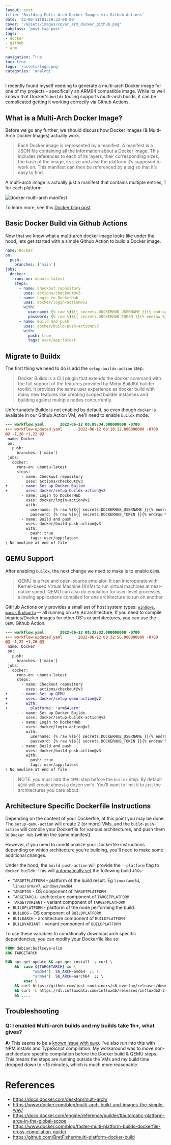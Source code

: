 ```yaml
---
layout: post
title: 'Building Multi-Arch Docker Images via Github Actions'
date: '22-06-11T01:19:33-08:00'
cover: '/assets/images/cover_arm_docker_github.png'
subclass: 'post tag-post'
tags:
- docker
- github
- arm

navigation: True
toc: true
logo: '/assets/logo.png'
categories: 'analogj'
---
```


I recently found myself needing to generate a multi-arch Docker image for one of my projects - specifically an ARM64 compatible image.
While its well known that Docker's `buildx` tooling supports multi-arch builds, it can be complicated getting it working correctly
via Github Actions. 

## What is a Multi-Arch Docker Image?

Before we go any further, we should discuss how Docker Images (& Multi-Arch Docker Images) actually work. 

> Each Docker image is represented by a manifest. A manifest is a JSON file containing all the information about a Docker 
> image. This includes references to each of its layers, their corresponding sizes, the hash of the image, its size and 
> also the platform it’s supposed to work on. This manifest can then be referenced by a tag so that it’s easy to find.

A multi-arch image is actually just a manifest that contains multiple entries, 1 for each platform. 

<img src="{{ site.url }}/assets/images/docker-multi-arch-manifest.png" alt="docker multi-arch manifest" style="max-height: 500px;"/>

To learn more, see this [Docker blog post](https://www.docker.com/blog/multi-arch-build-and-images-the-simple-way/)

## Basic Docker Build via Github Actions

Now that we know what a multi-arch docker image looks like under the hood, lets get started with a simple Github Action
to build a Docker image. 

```yaml
name: Docker
on:
  push:
    branches: ['main']
jobs:
  docker:
    runs-on: ubuntu-latest
    steps:
      - name: Checkout repository
        uses: actions/checkout@v3
      - name: Login to DockerHub
        uses: docker/login-action@v2
        with:
          username: {% raw %}${{ secrets.DOCKERHUB_USERNAME }}{% endraw %}
          password: {% raw %}${{ secrets.DOCKERHUB_TOKEN }}{% endraw %}
      - name: Build and push
        uses: docker/build-push-action@v3
        with:
          push: true
          tags: user/app:latest
```

## Migrate to Buildx

The first thing we need to do is add the `setup-buildx-action` step. 

> Docker Buildx is a CLI plugin that extends the docker command with the full support 
> of the features provided by Moby BuildKit builder toolkit. It provides the same 
> user experience as docker build with many new features like creating scoped 
> builder instances and building against multiple nodes concurrently.

Unfortunately Buildx is not enabled by default, so even though `docker` is available in our Github Action VM, we'll need to enable `buildx` mode. 


```diff
--- workflow.yaml       2022-06-12 08:09:34.000000000 -0700
+++ workflow-updated.yaml       2022-06-12 08:10:12.000000000 -0700
@@ -1,20 +1,22 @@
 name: Docker
 on:
   push:
     branches: ['main']
 jobs:
   docker:
     runs-on: ubuntu-latest
     steps:
       - name: Checkout repository
         uses: actions/checkout@v3
+      - name: Set up Docker Buildx
+        uses: docker/setup-buildx-action@v2
       - name: Login to DockerHub
         uses: docker/login-action@v2
         with:
           username: {% raw %}${{ secrets.DOCKERHUB_USERNAME }}{% endraw %}
           password: {% raw %}${{ secrets.DOCKERHUB_TOKEN }}{% endraw %}
       - name: Build and push
         uses: docker/build-push-action@v3
         with:
           push: true
           tags: user/app:latest
\ No newline at end of file
```

## QEMU Support
After enabling `buildx`, the next change we need to make is to enable `QEMU`. 

> QEMU is a free and open-source emulator. It can interoperate with Kernel-based 
> Virtual Machine (KVM) to run virtual machines at near-native speed. QEMU can also 
> do emulation for user-level processes, allowing applications compiled for one 
> architecture to run on another

GitHub Actions only provides a small set of host system types: [`windows`, `macos` & `ubuntu`](https://github.com/actions/virtual-environments) -- all running on `x86_64` architecture. 
If you need to compile binaries/Docker images for other OS's or architectures, you can use the `QEMU` Github Action.

```diff
--- workflow.yaml       2022-06-12 08:32:32.000000000 -0700
+++ workflow-updated.yaml       2022-06-12 08:32:56.000000000 -0700
@@ -1,22 +1,26 @@
 name: Docker
 on:
   push:
     branches: ['main']
 jobs:
   docker:
     runs-on: ubuntu-latest
     steps:
       - name: Checkout repository
         uses: actions/checkout@v3
+      - name: Set up QEMU
+        uses: docker/setup-qemu-action@v2
+        with:
+          platforms: 'arm64,arm'
       - name: Set up Docker Buildx
         uses: docker/setup-buildx-action@v2
       - name: Login to DockerHub
         uses: docker/login-action@v2
         with:
           username: {% raw %}${{ secrets.DOCKERHUB_USERNAME }}{% endraw %}
           password: {% raw %}${{ secrets.DOCKERHUB_TOKEN }}{% endraw %}
       - name: Build and push
         uses: docker/build-push-action@v3
         with:
           push: true
           tags: user/app:latest
\ No newline at end of file
```

> NOTE: you must add the `QEMU` step before the `buildx` step. 
> By default `QEMU` will create almost a dozen vm's. You'll want to limit it to just the architectures you care about.

## Architecture Specific Dockerfile Instructions

Depending on the content of your Dockerfile, at this point you may be done. 
The `setup-qemu-action` will create 2 (or more) VMs, and the `build-push-action` will 
compile your Dockerfile for various architectures, and push them to `Docker Hub` (within the same manifest).

However, if you need to conditionalize your Dockerfile instructions depending on which architecture you're building,
you'll need to make some additional changes. 

Under the hood, the `build-push-action` will provide the `--platform` flag to `docker buildx`. 
This will [automatically set](https://docs.docker.com/engine/reference/builder/#automatic-platform-args-in-the-global-scope) the following build `ARG`s:

- `TARGETPLATFORM` - platform of the build result. Eg `linux/amd64`, `linux/arm/v7`, `windows/amd64`.
- `TARGETOS` - OS component of `TARGETPLATFORM`
- `TARGETARCH` - architecture component of `TARGETPLATFORM`
- `TARGETVARIANT` - variant component of `TARGETPLATFORM`
- `BUILDPLATFORM` - platform of the node performing the build.
- `BUILDOS` - OS component of `BUILDPLATFORM`
- `BUILDARCH` - architecture component of `BUILDPLATFORM`
- `BUILDVARIANT` - variant component of `BUILDPLATFORM`

To use these variables to conditionally download arch specific dependencies, you can modify your Dockerfile like so:

```Dockerfile
FROM debian:bullseye-slim
ARG TARGETARCH

RUN apt-get update && apt-get install -y curl \
    &&  case ${TARGETARCH} in \
            "amd64")  S6_ARCH=amd64  ;; \
            "arm64")  S6_ARCH=aarch64  ;; \
        esac \
    && curl https://github.com/just-containers/s6-overlay/releases/download/v1.21.8.0/s6-overlay-${S6_ARCH}.tar.gz -L -s --output /tmp/s6-overlay-${S6_ARCH}.tar.gz \
    && curl -L https://dl.influxdata.com/influxdb/releases/influxdb2-2.2.0-${TARGETARCH}.deb --output /tmp/influxdb2-2.2.0-${TARGETARCH}.deb \
    && ....
```

## Troubleshooting

### Q: I enabled Multi-arch builds and my builds take 1h+, what gives?
**A:** This seems to be a [known issue with `QEMU`](https://github.com/docker/setup-qemu-action/issues/22).
I've also run into this with NPM installs and TypeScript compilation. 
My workaround was to move non-architecture specific compilation before the Docker build & QEMU steps.
This means the steps are running outside the VMs and my build time dropped down to ~15 minutes, which is much more reasonable. 


# References
- https://docs.docker.com/desktop/multi-arch/
- https://www.docker.com/blog/multi-arch-build-and-images-the-simple-way/
- https://docs.docker.com/engine/reference/builder/#automatic-platform-args-in-the-global-scope
- https://www.docker.com/blog/faster-multi-platform-builds-dockerfile-cross-compilation-guide/
- https://github.com/BretFisher/multi-platform-docker-build